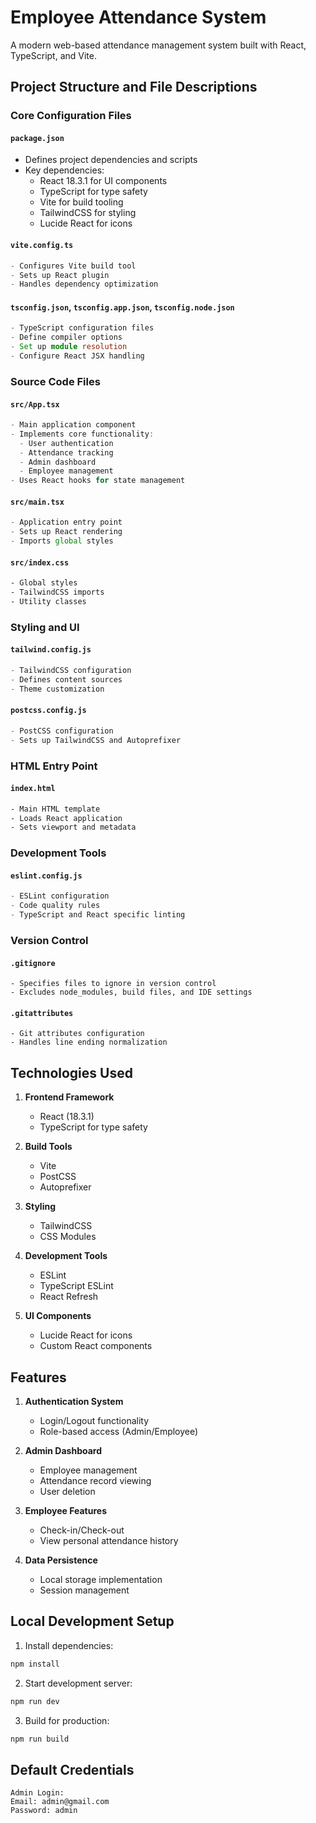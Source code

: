 # Employee Attendance System

A modern web-based attendance management system built with React, TypeScript, and Vite.

## Project Structure and File Descriptions

### Core Configuration Files

#### `package.json`
- Defines project dependencies and scripts
- Key dependencies:
  - React 18.3.1 for UI components
  - TypeScript for type safety
  - Vite for build tooling
  - TailwindCSS for styling
  - Lucide React for icons

#### `vite.config.ts`
```typescript
- Configures Vite build tool
- Sets up React plugin
- Handles dependency optimization
```

#### `tsconfig.json`, `tsconfig.app.json`, `tsconfig.node.json`
```typescript
- TypeScript configuration files
- Define compiler options
- Set up module resolution
- Configure React JSX handling
```

### Source Code Files

#### `src/App.tsx`
```typescript
- Main application component
- Implements core functionality:
  - User authentication
  - Attendance tracking
  - Admin dashboard
  - Employee management
- Uses React hooks for state management
```

#### `src/main.tsx`
```typescript
- Application entry point
- Sets up React rendering
- Imports global styles
```

#### `src/index.css`
```css
- Global styles
- TailwindCSS imports
- Utility classes
```

### Styling and UI

#### `tailwind.config.js`
```javascript
- TailwindCSS configuration
- Defines content sources
- Theme customization
```

#### `postcss.config.js`
```javascript
- PostCSS configuration
- Sets up TailwindCSS and Autoprefixer
```

### HTML Entry Point

#### `index.html`
```html
- Main HTML template
- Loads React application
- Sets viewport and metadata
```

### Development Tools

#### `eslint.config.js`
```javascript
- ESLint configuration
- Code quality rules
- TypeScript and React specific linting
```

### Version Control

#### `.gitignore`
```plaintext
- Specifies files to ignore in version control
- Excludes node_modules, build files, and IDE settings
```

#### `.gitattributes`
```plaintext
- Git attributes configuration
- Handles line ending normalization
```

## Technologies Used

1. **Frontend Framework**
   - React (18.3.1)
   - TypeScript for type safety

2. **Build Tools**
   - Vite
   - PostCSS
   - Autoprefixer

3. **Styling**
   - TailwindCSS
   - CSS Modules

4. **Development Tools**
   - ESLint
   - TypeScript ESLint
   - React Refresh

5. **UI Components**
   - Lucide React for icons
   - Custom React components

## Features

1. **Authentication System**
   - Login/Logout functionality
   - Role-based access (Admin/Employee)

2. **Admin Dashboard**
   - Employee management
   - Attendance record viewing
   - User deletion

3. **Employee Features**
   - Check-in/Check-out
   - View personal attendance history

4. **Data Persistence**
   - Local storage implementation
   - Session management

## Local Development Setup

1. Install dependencies:
```bash
npm install
```

2. Start development server:
```bash
npm run dev
```

3. Build for production:
```bash
npm run build
```

## Default Credentials

```
Admin Login:
Email: admin@gmail.com
Password: admin
```